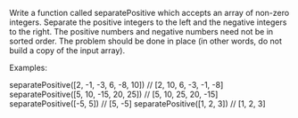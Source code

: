 Write a function called separatePositive which accepts an array of non-zero integers. Separate the positive integers to the left and the negative integers to the right. The positive numbers and negative numbers need not be in sorted order. The problem should be done in place (in other words, do not build a copy of the input array).

Examples:

separatePositive([2, -1, -3, 6, -8, 10]) // [2, 10, 6, -3, -1, -8]
separatePositive([5, 10, -15, 20, 25]) // [5, 10, 25, 20, -15]
separatePositive([-5, 5]) // [5, -5]
separatePositive([1, 2, 3]) // [1, 2, 3]